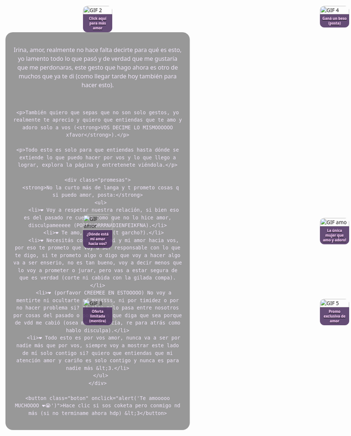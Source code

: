 <!DOCTYPE html>
<html lang="es">
<head>
<meta charset="UTF-8" />
<meta name="viewport" content="width=device-width, initial-scale=1" />
<title>Para Irina, con amor</title>
<style>
  body {
    margin: 0; padding: 0;
    background: url('https://media.giphy.com/media/EAlFaazIPAsZPQV2p6/giphy.gif') no-repeat center center fixed;
    background-size: cover;
    color: #f0e6fa;
    font-family: 'Segoe UI', Tahoma, Geneva, Verdana, sans-serif;
    min-height: 100vh;
    display: flex;
    justify-content: center;
    align-items: center;
    padding: 15px;
    position: relative;
  }
  .publicidad {
    position: fixed;
    width: 80px;
    z-index: 999;
    border-radius: 12px;
    overflow: hidden;
    box-shadow: 0 0 10px rgba(255,255,255,0.15);
    cursor: pointer;
    transition: transform 0.3s ease;
  }
  .publicidad:hover {
    transform: scale(1.05);
  }
  .publicidad img {
    width: 100%;
    height: auto;
    display: block;
  }
  .publicidad .text-overlay {
    background: rgba(75, 46, 95, 0.85);
    color: #ffd6f7;
    font-weight: bold;
    text-align: center;
    padding: 5px;
    font-size: 0.7em;
    user-select: none;
  }

  /* Posiciones limpias de las publicidades */
  .izquierda { left: 5px; }
  .derecha { right: 5px; }

  .pub1 { top: 15%; }
  .pub2 { top: 35%; }
  .pub3 { top: 55%; }

  .container {
    max-width: 500px;
    width: 100%;
    display: flex;
    flex-direction: column;
    gap: 20px;
    align-items: center;
    z-index: 1;
  }
  .main-content {
    color: #f0e6fa;
    font-size: 1.15em;
    line-height: 1.5;
    text-align: center;
    display: flex;
    flex-direction: column;
    gap: 20px;
    background: rgba(0,0,0,0.4);
    padding: 20px;
    border-radius: 20px;
  }
  .boton {
    background-color: #9b59b6;
    border: none;
    padding: 15px 30px;
    color: #fff;
    font-size: 1.1em;
    border-radius: 25px;
    cursor: pointer;
    box-shadow: 0 4px 12px rgba(155, 89, 182, 0.7);
    transition: background-color 0.3s ease;
    user-select: none;
  }
  .boton:hover {
    background-color: #7d3c98;
  }
  .boton:active {
    transform: scale(0.95);
  }

  .promesas {
    background: rgba(255,255,255,0.1);
    padding: 15px;
    border-radius: 15px;
    text-align: left;
    font-size: 1em;
  }

</style>
</head>
<body>

<!-- Publicidades Izquierda -->
<a href="https://www.instagram.com/p/Cz97i8prXK7/" target="_blank" class="publicidad izquierda pub1" title="¿Dónde está mi amor hacia vos?">
  <img src="https://media.giphy.com/media/3ov9jYkVbdGMo6UcG4/giphy.gif" alt="GIF amor" />
  <div class="text-overlay">¿Dónde está mi amor hacia vos?</div>
</a>

<a href="https://images7.memedroid.com/images/UPLOADED465/63764eba9f2c0.jpeg" target="_blank" class="publicidad izquierda pub2" title="Click aquí para más amor">
  <img src="https://media.giphy.com/media/GsWbx6YW3FSrltxyKw/giphy.gif" alt="GIF 2" />
  <div class="text-overlay">Click aquí para más amor</div>
</a>

<a href="#" class="publicidad izquierda pub3" title="Oferta limitada (mentira)" onclick="alert('😔 No hay promociones, ya tenés todo mi amor… es exclusivo tuyo.')">
  <img src="https://media.giphy.com/media/pOxUwZ76FgagUanZ9m/giphy.gif" alt="GIF 3" />
  <div class="text-overlay">Oferta limitada (mentira)</div>
</a>

<!-- Publicidades Derecha -->
<a href="https://www.instagram.com/irinacarrizo1/" target="_blank" class="publicidad derecha pub1" title="La única mujer que amo y adoro!">
  <img src="https://media.giphy.com/media/J5pypnakOag6Fp6eQM/giphy.gif" alt="GIF amo" />
  <div class="text-overlay">La única mujer que amo y adoro!</div>
</a>

<a href="#" class="publicidad derecha pub2" title="Ganá un beso (posta)">
  <img src="https://media.giphy.com/media/3oEjI6SIIHBdRxXI40/giphy.gif" alt="GIF 4" />
  <div class="text-overlay">Ganá un beso (posta)</div>
</a>

<a href="#" class="publicidad derecha pub3" title="Promo exclusiva de amor">
  <img src="https://media.giphy.com/media/w4qN5P1jXHM3kkETIU/giphy.gif" alt="GIF 5" />
  <div class="text-overlay">Promo exclusiva de amor</div>
</a>

<div class="container">

  <div class="main-content">
    <p>Irina, amor, realmente no hace falta decirte para qué es esto, yo lamento todo lo que pasó y de verdad que me gustaría que me perdonaras, este gesto que hago ahora es otro de muchos que ya te di (como llegar tarde hoy también para hacer esto).</p>

    <p>También quiero que sepas que no son solo gestos, yo realmente te aprecio y quiero que entiendas que te amo y adoro solo a vos (<strong>VOS DECIME LO MISMOOOOOO xfavor</strong>).</p>

    <p>Todo esto es solo para que entiendas hasta dónde se extiende lo que puedo hacer por vos y lo que llego a lograr, explora la página y entretenete viéndola.</p>

    <div class="promesas">
      <strong>No la curto más de langa y t prometo cosas q si puedo amor, posta:</strong>
      <ul>
        <li>❤️ Voy a respetar nuestra relación, si bien eso es del pasado re cuenta como que no lo hice amor, disculpameeeee (PORFAVORRRNADIENFEIKFNA).</li>
        <li>❤️ Te amo, nada eso (t garcho?).</li>
        <li>❤️ Necesitás confiar en mí y mi amor hacia vos, por eso te prometo que voy a ser responsable con lo que te digo, si te prometo algo o digo que voy a hacer algo va a ser enserio, no es tan bueno, voy a decir menos que lo voy a prometer o jurar, pero vas a estar segura de que es verdad (corte ni cabida con la gilada compa).</li>
        <li>❤️ (porfavor CREEMEE EN ESTOOOOO) No voy a mentirte ni ocultarte nd masssss, ni por timidez o por no hacer problema si? si algo malo pasa entre nosotros por cosas del pasado o por cosas que diga que sea porque de vdd me cabió (osea me lo merecía, re para atrás como hablo disculpa).</li>
        <li>❤️ Todo esto es por vos amor, nunca va a ser por nadie más que por vos, siempre voy a mostrar este lado de mí solo contigo si? quiero que entiendas que mi atención amor y cariño es solo contigo y nunca es para nadie más &lt;3.</li>
      </ul>
    </div>

    <button class="boton" onclick="alert('Te amooooo MUCHOOOO ❤️😭')">Hace clic si sos coketa pero conmigo nd más (si no terminame ahora hdp) &lt;3</button>
  </div>

</div>

</body>
</html>



